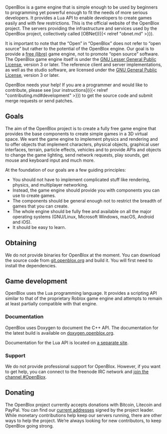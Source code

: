 OpenBlox is a game engine that is simple enough to be used by beginners to programming yet powerful enough to fit the needs of more serious developers. It provides a Lua API to enable developers to create games easily and with few restrictions. This is the official website of the OpenBlox project. The servers providing the infrastructure and services used by the OpenBlox project, collectively called [OBNet]({{< relref "obnet.md" >}}).

It is important to note that the “Open” in “OpenBlox” does not refer to “open source” but rather to the potential of the OpenBlox engine. Our goal is to provide a [free (libre)](https://www.gnu.org/philosophy/free-sw.html) game engine, not to promote “open source” software. The OpenBlox game engine itself is under the [GNU Lesser General Public License](https://www.gnu.org/licenses/lgpl-3.0.html), version&nbsp;3 or later. The reference client and server implementations, as well as the studio software, are licensed under the [GNU General Public License](https://www.gnu.org/licenses/gpl-3.0.html), version&nbsp;3 or later.

OpenBlox needs your help! If you are a programmer and would like to contribute, please see [our instructions]({{< relref "contributing.md#development" >}}) to get the source code and submit merge requests or send patches.

## Goals

The aim of the OpenBlox project is to create a fully free game engine that provides the base components to create simple games in a 3D virtual space. We want the game engine to implement physics and rendering and to offer objects that implement characters, physical objects, graphical user interfaces, terrain, particle effects, vehicles and to provide APIs and objects to change the game lighting, send network requests, play sounds, get mouse and keyboard input and much more.

At the foundation of our goals are a few guiding principles:

* You should not have to implement complicated stuff like rendering, physics, and multiplayer networking.
* Instead, the game engine should provide you with components you can use to create games.
* The components should be general enough not to restrict the breadth of games that you can create.
* The whole engine should be fully free and available on all the major operating systems (GNU/Linux, Microsoft Windows, macOS, Android and iOS).
* It should be easy to learn.

## Obtaining

We do not provide binaries for OpenBlox at the moment. You can download the source code from [git.openblox.org](https://git.openblox.org) and build it. You will first need to install the dependencies.

## Game development

OpenBlox uses the Lua programming language. It provides a scripting API similar to that of the proprietary Roblox game engine and attempts to remain at least partially compatible with that engine.

### Documentation

OpenBlox uses Doxygen to document the C++ API. The documentation for the latest build is available on [doxygen.openblox.org](https://doxygen.openblox.org).

Documentation for the Lua API is located on [a separate site](https://docs.openblox.org).

### Support

We do not provide professional support for OpenBlox. However, if you want to get help, you can connect to the freenode IRC network and [join the channel #OpenBlox](ircs://chat.freenode.net/OpenBlox).

## Donating

The OpenBlox project currently accepts donations with Bitcoin, Litecoin and PayPal. You can find our [current addresses](/donate.asc) signed by the project leader. While monetary contributions help keep our servers running, there are other ways to help the project. We’re always looking for new contributors, to keep OpenBlox going strong.
